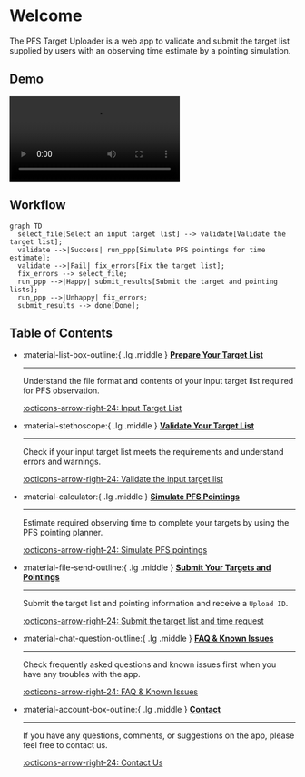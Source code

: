 # Welcome

The PFS Target Uploader is a web app to validate and submit the target list supplied by users with an observing time estimate by a pointing simulation.

## Demo

![type:video](videos/demo.mp4)

## Workflow

```mermaid
graph TD
  select_file[Select an input target list] --> validate[Validate the target list];
  validate -->|Success| run_ppp[Simulate PFS pointings for time estimate];
  validate -->|Fail| fix_errors[Fix the target list];
  fix_errors --> select_file;
  run_ppp -->|Happy| submit_results[Submit the target and pointing lists];
  run_ppp -->|Unhappy| fix_errors;
  submit_results --> done[Done];
```

## Table of Contents

<div class="grid cards" markdown>

- :material-list-box-outline:{ .lg .middle } [__Prepare Your Target List__](inputs.md)

    ---

    Understand the file format and contents of your input target list required for PFS observation.

    [:octicons-arrow-right-24: Input Target List](inputs.md)

- :material-stethoscope:{ .lg .middle } [__Validate Your Target List__](validation.md)

    ---

    Check if your input target list meets the requirements and understand errors and warnings.

    [:octicons-arrow-right-24: Validate the input target list](validation.md)

- :material-calculator:{ .lg .middle } [__Simulate PFS Pointings__](PPP.md)

    ---

    Estimate required observing time to complete your targets by using the PFS pointing planner.

    [:octicons-arrow-right-24: Simulate PFS pointings](PPP.md)

- :material-file-send-outline:{ .lg .middle } [__Submit Your Targets and Pointings__](submission.md)

    ---

    Submit the target list and pointing information and receive a `Upload ID`.

    [:octicons-arrow-right-24: Submit the target list and time request](submission.md)

-   :material-chat-question-outline:{ .lg .middle } [__FAQ & Known Issues__](issues.md)

    ---

    Check frequently asked questions and known issues first when you have any troubles with the app.

    [:octicons-arrow-right-24: FAQ & Known Issues](issues.md)

-   :material-account-box-outline:{ .lg .middle } [__Contact__](contact.md)

    ---

    If you have any questions, comments, or suggestions on the app, please feel free to contact us.

    [:octicons-arrow-right-24: Contact Us](contact.md)

</div>
